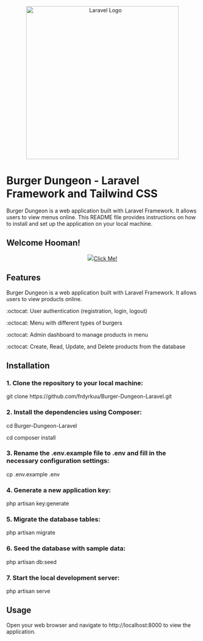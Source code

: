 <p align="center"><a href="https://laravel.com" target="_blank"><img src="https://i.ibb.co/nrvc7b2/sdad.png" width="400" alt="Laravel Logo"></a></p>

# Burger Dungeon - Laravel Framework and Tailwind CSS

<p>Burger Dungeon is a web application built with Laravel Framework. It allows users to view menus online. This README file provides instructions on how to install and set up the application on your local machine.</p>

## Welcome Hooman!
<p align="center"><a href="https://github.com/frdyrkuu"><img src="https://gist.githubusercontent.com/brudnak/aba00c9a1c92d226f68e8ad8ba1e0a40/raw/e1e4a92f6072d15014f19aa8903d24a1ac0c41a4/nyan-cat.gif">Click Me!</a></p>


## Features

Burger Dungeon is a web application built with Laravel Framework. It allows users to view products online.
<p>	:octocat: User authentication (registration, login, logout)</p>
<p>	:octocat: Menu with different types of burgers</p>
<p>	:octocat: Admin dashboard to manage products in menu</p>
<p>	:octocat: Create, Read, Update, and Delete products from the database</p>

## Installation

### 1. Clone the repository to your local machine:
<p>git clone https://github.com/frdyrkuu/Burger-Dungeon-Laravel.git</p>

### 2. Install the dependencies using Composer:
<p>cd Burger-Dungeon-Laravel</p>
<p>cd composer install</p>

### 3. Rename the .env.example file to .env and fill in the necessary configuration settings:
<p>cp .env.example .env</p>

### 4. Generate a new application key:
<p>php artisan key:generate</p>

### 5. Migrate the database tables:
<p>php artisan migrate</p>

### 6. Seed the database with sample data:
<p>php artisan db:seed</p>

### 7. Start the local development server:
<p>php artisan serve</p>



## Usage
<p>Open your web browser and navigate to http://localhost:8000 to view the application.</p>
